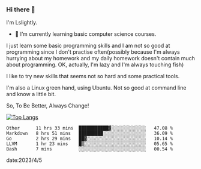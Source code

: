 ### Hi there 👋

I'm Lslightly.

- 🌱 I’m currently learning basic computer science courses.

I just learn some basic programming skills and I am not so good at programming since I don't practise often(possibly because I'm always hurrying about my homework and my daily homework doesn't contain much about programming. OK, actually, I'm lazy and I'm always touching fish)

I like to try new skills that seems not so hard and some practical tools.

I'm also a Linux green hand, using Ubuntu. Not so good at command line and know a little bit.

So, To Be Better, Always Change!

[![Top Langs](https://github-readme-stats.vercel.app/api/top-langs/?username=Lslightly&layout=compact)](https://github.com/anuraghazra/github-readme-stats)

<!--START_SECTION:waka-->

```text
Other      11 hrs 33 mins  ███████████▓░░░░░░░░░░░░░   47.08 %
Markdown   8 hrs 51 mins   █████████░░░░░░░░░░░░░░░░   36.09 %
Go         2 hrs 29 mins   ██▓░░░░░░░░░░░░░░░░░░░░░░   10.14 %
LLVM       1 hr 23 mins    █▒░░░░░░░░░░░░░░░░░░░░░░░   05.65 %
Bash       7 mins          ░░░░░░░░░░░░░░░░░░░░░░░░░   00.54 %
```

<!--END_SECTION:waka-->

date:2023/4/5

